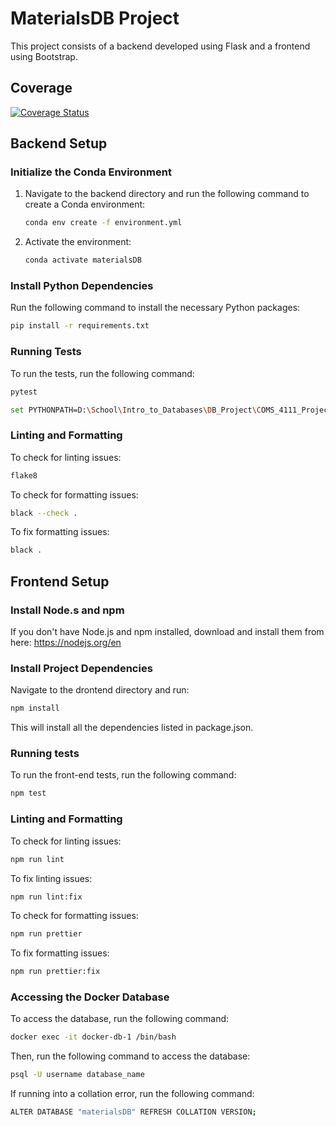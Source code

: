 # MaterialsDB Project

This project consists of a backend developed using Flask and a frontend using Bootstrap.

## Coverage

[![Coverage Status](https://coveralls.io/repos/github/msegal347/COMS_4111_Project/badge.svg?branch=main)](https://coveralls.io/github/msegal347/COMS_4111_Project?branch=main)


## Backend Setup

### Initialize the Conda Environment

1. Navigate to the backend directory and run the following command to create a Conda environment:
    ```bash
    conda env create -f environment.yml
    ```
2. Activate the environment:
    ```bash
    conda activate materialsDB
    ```

### Install Python Dependencies

Run the following command to install the necessary Python packages:

```bash
pip install -r requirements.txt
```

### Running Tests

To run the tests, run the following command:

```bash
pytest
```

```bash
set PYTHONPATH=D:\School\Intro_to_Databases\DB_Project\COMS_4111_Project\backend
```

### Linting and Formatting

To check for linting issues:

```bash
flake8
```

To check for formatting issues:

```bash
black --check .
```

To fix formatting issues:

```bash
black .
```

## Frontend Setup

### Install Node.s and npm
If you don't have Node.js and npm installed, download and install them from here: https://nodejs.org/en

### Install Project Dependencies

Navigate to the drontend directory and run:

```bash
npm install
```

This will install all the dependencies listed in package.json.

### Running tests

To run the front-end tests, run the following command:

```bash
npm test
```

### Linting and Formatting

To check for linting issues:

```bash
npm run lint
```

To fix linting issues:

```bash
npm run lint:fix
```

To check for formatting issues:

```bash
npm run prettier
```

To fix formatting issues:

```bash
npm run prettier:fix
```

### Accessing the Docker Database

To access the database, run the following command:

```bash
docker exec -it docker-db-1 /bin/bash
```

Then, run the following command to access the database:

```bash
psql -U username database_name
```

If running into a collation error, run the following command:

```bash
ALTER DATABASE "materialsDB" REFRESH COLLATION VERSION;
```